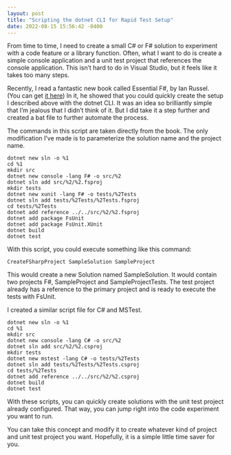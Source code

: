 ```yaml
---
layout: post
title: "Scripting the dotnet CLI for Rapid Test Setup"
date: 2022-08-15 15:56:42 -0400
---
```


From time to time, I need to create a small C# or F# solution to experiment with a code feature or a library function. Often, what I want to do is create a simple console application and a unit test project that references the console application. This isn’t hard to do in Visual Studio, but it feels like it takes too many steps.

Recently, I read a fantastic new book called Essential F#, by Ian Russel. (You can get [it here](https://leanpub.com/essential-fsharp)) In it, he showed that you could quickly create the setup I described above with the dotnet CLI. It was an idea so brilliantly simple that I’m jealous that I didn’t think of it. But I did take it a step further and created a bat file to further automate the process.

The commands in this script are taken directly from the book. The only modification I’ve made is to parameterize the solution name and the project name.

```
dotnet new sln -o %1
cd %1
mkdir src
dotnet new console -lang F# -o src/%2
dotnet sln add src/%2/%2.fsproj
mkdir tests
dotnet new xunit -lang F# -o tests/%2Tests
dotnet sln add tests/%2Tests/%2Tests.fsproj
cd tests/%2Tests
dotnet add reference ../../src/%2/%2.fsproj
dotnet add package FsUnit
dotnet add package FsUnit.XUnit
dotnet build
dotnet test
```

With this script, you could execute something like this command:

`CreateFSharpProject SampleSolution SampleProject`

This would create a new Solution named SampleSolution. It would contain two projects F#, SampleProject and SampleProjectTests. The test project already has a reference to the primary project and is ready to execute the tests with FsUnit.

I created a similar script file for C# and MSTest.
```
dotnet new sln -o %1
cd %1
mkdir src
dotnet new console -lang C# -o src/%2
dotnet sln add src/%2/%2.csproj
mkdir tests
dotnet new mstest -lang C# -o tests/%2Tests
dotnet sln add tests/%2Tests/%2Tests.csproj
cd tests/%2Tests
dotnet add reference ../../src/%2/%2.csproj
dotnet build
dotnet test
```
With these scripts, you can quickly create solutions with the unit test project already configured. That way, you can jump right into the code experiment you want to run.

You can take this concept and modify it to create whatever kind of project and unit test project you want. Hopefully, it is a simple little time saver for you.